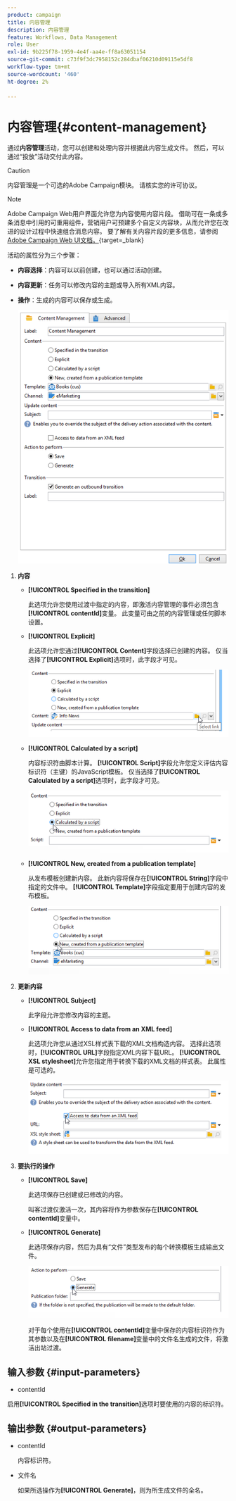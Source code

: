 ```yaml
---
product: campaign
title: 内容管理
description: 内容管理
feature: Workflows, Data Management
role: User
exl-id: 9b225f78-1959-4e4f-aa4e-ff8a63051154
source-git-commit: c73f9f3dc7958152c284dbaf06210d09115e5df8
workflow-type: tm+mt
source-wordcount: '460'
ht-degree: 2%

---
```


# 内容管理{#content-management}

通过&#x200B;**内容管理**&#x200B;活动，您可以创建和处理内容并根据此内容生成文件。 然后，可以通过“投放”活动交付此内容。

>[!CAUTION]
>
>内容管理是一个可选的Adobe Campaign模块。 请核实您的许可协议。

>[!NOTE]
>
>Adobe Campaign Web用户界面允许您为内容使用内容片段。 借助可在一条或多条消息中引用的可重用组件，营销用户可预建多个自定义内容块，从而允许您在改进的设计过程中快速组合消息内容。 要了解有关内容片段的更多信息，请参阅[Adobe Campaign Web UI文档。](https://experienceleague.adobe.com/en/docs/campaign-web/v8/content/manage-reusable-content/fragments/fragments){target=_blank}

活动的属性分为三个步骤：

* **内容选择**：内容可以以前创建，也可以通过活动创建。
* **内容更新**：任务可以修改内容的主题或导入所有XML内容。
* **操作**：生成的内容可以保存或生成。

  ![](assets/content_mgmt_edit.png)

1. **内容**

   * **[!UICONTROL Specified in the transition]**

     此选项允许您使用过渡中指定的内容，即激活内容管理的事件必须包含&#x200B;**[!UICONTROL contentId]**&#x200B;变量。 此变量可由之前的内容管理或任何脚本设置。

   * **[!UICONTROL Explicit]**

     此选项允许您通过&#x200B;**[!UICONTROL Content]**&#x200B;字段选择已创建的内容。 仅当选择了&#x200B;**[!UICONTROL Explicit]**&#x200B;选项时，此字段才可见。

     ![](assets/content_mgmt_explicit.png)

   * **[!UICONTROL Calculated by a script]**

     内容标识符由脚本计算。 **[!UICONTROL Script]**&#x200B;字段允许您定义评估内容标识符（主键）的JavaScript模板。 仅当选择了&#x200B;**[!UICONTROL Calculated by a script]**&#x200B;选项时，此字段才可见。

     ![](assets/content_mgmt_script.png)

   * **[!UICONTROL New, created from a publication template]**

     从发布模板创建新内容。 此新内容将保存在&#x200B;**[!UICONTROL String]**&#x200B;字段中指定的文件中。 **[!UICONTROL Template]**&#x200B;字段指定要用于创建内容的发布模板。

     ![](assets/content_mgmt_new.png)

1. **更新内容**

   * **[!UICONTROL Subject]**

     此字段允许您修改内容的主题。

   * **[!UICONTROL Access to data from an XML feed]**

     此选项允许您从通过XSL样式表下载的XML文档构造内容。 选择此选项时，**[!UICONTROL URL]**&#x200B;字段指定XML内容下载URL。 **[!UICONTROL XSL stylesheet]**&#x200B;允许您指定用于转换下载的XML文档的样式表。 此属性是可选的。

     ![](assets/content_mgmt_xmlcontent.png)

1. **要执行的操作**

   * **[!UICONTROL Save]**

     此选项保存已创建或已修改的内容。

     叫客过渡仅激活一次，其内容将作为参数保存在&#x200B;**[!UICONTROL contentId]**&#x200B;变量中。

   * **[!UICONTROL Generate]**

     此选项保存内容，然后为具有“文件”类型发布的每个转换模板生成输出文件。

     ![](assets/content_mgmt_generate.png)

     对于每个使用在&#x200B;**[!UICONTROL contentId]**&#x200B;变量中保存的内容标识符作为其参数以及在&#x200B;**[!UICONTROL filename]**&#x200B;变量中的文件名生成的文件，将激活出站过渡。

## 输入参数 {#input-parameters}

* contentId

启用&#x200B;**[!UICONTROL Specified in the transition]**&#x200B;选项时要使用的内容的标识符。

## 输出参数 {#output-parameters}

* contentId

  内容标识符。

* 文件名

  如果所选操作为&#x200B;**[!UICONTROL Generate]**，则为所生成文件的全名。
